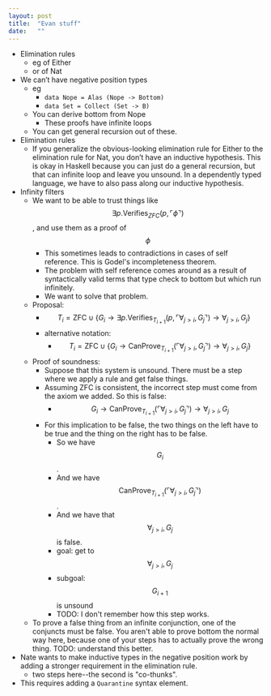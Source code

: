 ```yaml
---
layout: post
title:  "Evan stuff"
date:   ""
---
```


- Elimination rules
    - eg of Either
    - or of Nat
- We can’t have negative position types
    - eg
        - `data Nope = Alas (Nope -> Bottom)`
        - `data Set = Collect (Set -> B)`
    - You can derive bottom from Nope
        - These proofs have infinite loops
    - You can get general recursion out of these.
- Elimination rules
    - If you generalize the obvious-looking elimination rule for Either to the elimination rule for Nat, you don’t have an inductive hypothesis. This is okay in Haskell because you can just do a general recursion, but that can infinite loop and leave you unsound. In a dependently typed language, we have to also pass along our inductive hypothesis.
- Infinity filters
    - We want to be able to trust things like $$\exists p. \text{Verifies}_{ZFC}(p, \ulcorner \phi \urcorner)$$, and use them as a proof of $$\phi$$
        - This sometimes leads to contradictions in cases of self reference. This is Godel's incompleteness theorem.
        - The problem with self reference comes around as a result of syntactically valid terms that type check to bottom but which run infinitely.
        - We want to solve that problem.
    - Proposal:
        - $$T_i = \text{ZFC} \cup \{ G_i \rightarrow \exists p. \text{Verifies}_{T_{i+1}}(p, \ulcorner \forall_{j > i}, G_j \urcorner) \rightarrow \forall_{j > i}, G_j\}$$
        - alternative notation:
            - $$T_i = \text{ZFC} \cup \{ G_i \rightarrow \text{CanProve}_{T_{i+1}}(\ulcorner \forall_{j > i}, G_j \urcorner) \rightarrow \forall_{j > i}, G_j\}$$
    - Proof of soundness:
        - Suppose that this system is unsound. There must be a step where we apply a rule and get false things.
        - Assuming ZFC is consistent, the incorrect step must come from the axiom we added. So this is false:
            - $$G_i \rightarrow \text{CanProve}_{T_{i+1}}(\ulcorner \forall_{j > i}, G_j \urcorner) \rightarrow \forall_{j > i}, G_j$$
        - For this implication to be false, the two things on the left have to be true and the thing on the right has to be false.
            - So we have $$G_i$$.
            - And we have $$\text{CanProve}_{T_{i+1}}(\ulcorner \forall_{j > i}, G_j \urcorner)$$.
            - And we have that $$\forall_{j > i}, G_j$$ is false.
            - goal: get to $$\forall_{j > i}, G_j$$
            - subgoal: $$G_{i+1}$$ is unsound
            - TODO: I don't remember how this step works.
    - To prove a false thing from an infinite conjunction, one of the conjuncts must be false. You aren't able to prove bottom the normal way here, because one of your steps has to actually prove the wrong thing. TODO: understand this better.
- Nate wants to make inductive types in the negative position work by adding a stronger requirement in the elimination rule.
    - two steps here--the second is "co-thunks".
- This requires adding a `Quarantine` syntax element.
